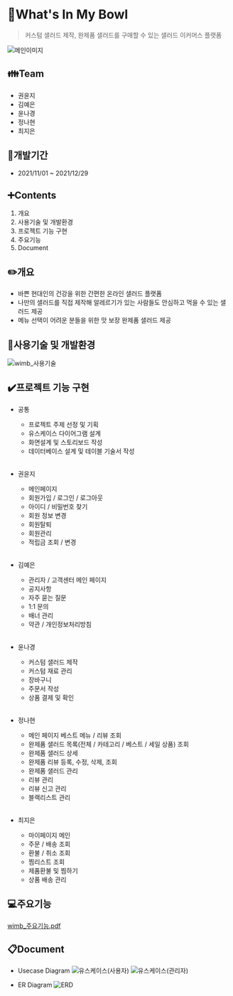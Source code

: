 # :tea:What's In My Bowl
> 커스텀 샐러드 제작, 완제품 샐러드를 구매할 수 있는 샐러드 이커머스 플랫폼



![메인이미지](https://user-images.githubusercontent.com/93471500/158436490-b2f31e9e-bd9c-427a-912e-66cbf21e95c2.png)



## :family:Team
+ 권윤지
+ 김예은
+ 윤나경
+ 정나현
+ 최지은


## :calendar:개발기간
+ 2021/11/01 ~ 2021/12/29

## :heavy_plus_sign:Contents
1. 개요
3. 사용기술 및 개발환경
4. 프로젝트 기능 구현
5. 주요기능
6. Document

## :pencil2:개요
- 바쁜 현대인의 건강을 위한 간편한 온라인 샐러드 플랫폼
- 나만의 샐러드를 직접 제작해 알레르기가 있는 사람들도 안심하고 먹을 수 있는 샐러드 제공
- 메뉴 선택이 어려운 분들을 위한 맛 보장 완제품 샐러드 제공

## :hammer:사용기술 및 개발환경
![wimb_사용기술](https://user-images.githubusercontent.com/93471500/158435997-8d102211-a881-4eea-9f45-e743ca9b7fde.png)

## :heavy_check_mark:프로젝트 기능 구현
+ 공통
  + 프로젝트 주제 선정 및 기획
  + 유스케이스 다이어그램 설계
  + 화면설계 및 스토리보드 작성
  + 데이터베이스 설계 및 테이블 기술서 작성
<br><br>

+ 권윤지
  + 메인페이지
  + 회원가입 / 로그인 / 로그아웃
  + 아이디 / 비밀번호 찾기
  + 회원 정보 변경
  + 회원탈퇴
  + 회원관리
  + 적립금 조회 / 변경
<br><br>


+ 김예은
  + 관리자 / 고객센터 메인 페이지
  + 공지사항
  + 자주 묻는 질문
  + 1:1 문의
  + 배너 관리
  + 약관 / 개인정보처리방침
<br><br>


+ 윤나경
  + 커스텀 샐러드 제작
  + 커스텀 재료 관리
  + 장바구니 
  + 주문서 작성
  + 상품 결제 및 확인
<br><br>


+ 정나현
  + 메인 페이지 베스트 메뉴 / 리뷰 조회
  + 완제품 샐러드 목록(전체 / 카테고리 / 베스트 / 세일 상품)  조회
  + 완제품 샐러드 상세
  + 완제품 리뷰 등록, 수정, 삭제, 조회
  + 완제품 샐러드 관리
  + 리뷰 관리
  + 리뷰 신고 관리 
  + 블랙리스트 관리
<br><br>


+ 최지은
  + 마이페이지 메인
  + 주문 / 배송 조회
  + 환불 / 취소 조회
  + 찜리스트 조회
  + 제품환불 및 찜하기
  + 상품 배송 관리

## :computer:주요기능
[wimb_주요기능.pdf](https://github.com/Yun-Nakyung/wimb-workspace/files/8255829/211229_wimb_.pdf)


## :clipboard:Document
+ Usecase Diagram
![유스케이스(사용자)](https://user-images.githubusercontent.com/93471500/158436523-b8602521-08b6-4fc2-bc51-2df8c2b45291.png)
![유스케이스(관리자)](https://user-images.githubusercontent.com/93471500/158436515-3ac4e2b4-72cd-461c-aed2-1c46cf2aaffb.png)


+ ER Diagram
![ERD](https://user-images.githubusercontent.com/93471500/158436927-28533b00-619b-4104-bbfe-ef2395e303d5.png)
